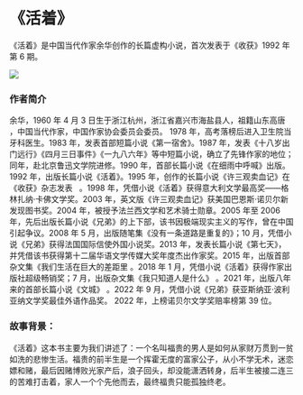 # 《活着》

《活着》是中国当代作家余华创作的长篇虚构小说，首次发表于《收获》1992 年第 6 期。

![](操作指南_md_files/5d429720-8c0e-11ee-95ca-65210e091ff2.jpeg?v=1&type=image)

### 作者简介

余华，1960 年 4 月 3 日生于浙江杭州，浙江省嘉兴市海盐县人，祖籍山东高唐 ，中国当代作家，中国作家协会委员会委员。 1978 年，高考落榜后进入卫生院当牙科医生。1983 年，发表首部短篇小说《第一宿舍》。1987 年，发表《十八岁出门远行》《四月三日事件》《一九八六年》等中短篇小说，确立了先锋作家的地位；同年，赴北京鲁迅文学院进修。1990 年，首部长篇小说《在细雨中呼喊》出版。1992 年，出版长篇小说《活着》。1995 年，创作的长篇小说《许三观卖血记》在《收获》杂志发表   。1998 年，凭借小说《活着》获得意大利文学最高奖——格林扎纳·卡佛文学奖。2003 年，英文版《许三观卖血记》获美国巴恩斯·诺贝尔新发现图书奖。2004 年，被授予法兰西文学和艺术骑士勋章。2005 年至 2006 年，先后出版长篇小说《兄弟》的上下部，该书因极端现实主义的写作，曾在中国引起争议。2008 年 5 月，出版随笔集《没有一条道路是重复的》；10 月，凭借小说《兄弟》获得法国国际信使外国小说奖。2013 年，发表长篇小说《第七天》，并凭借该书获得第十二届华语文学传媒大奖年度杰出作家奖。2015 年，出版首部杂文集《我们生活在巨大的差距里 。2018 年 1 月，凭借小说《活着》获得作家出版社超级畅销奖；7 月，出版杂文集《我只知道人是什么》 。2021 年，出版八年来的首部长篇小说《文城》 。2022 年 9 月，凭借小说《兄弟》获亚斯纳亚·波利亚纳文学奖最佳外语作品奖。 2022 年，上榜诺贝尔文学奖赔率榜第 39 位。

### 故事背景：

《活着》这本书主要为我们讲述了：一个名叫福贵的男人是如何从家财万贯到一贫如洗的悲惨生活。福贵的前半生是一个挥霍无度的富家公子，从小不学无术，迷恋嫖和赌，最后因赌博败光家产后，浪子回头，却没能潇洒转身，后半生被接二连三的苦难打击着，家人一个个先他而去，最终福贵只能孤独终老。
